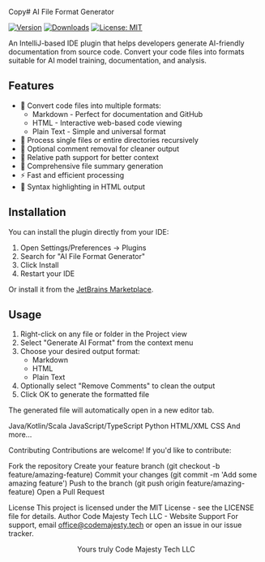 ﻿Copy# AI File Format Generator

[![Version](https://img.shields.io/jetbrains/plugin/v/tech.codemajesty.ai-file-format)]()
[![Downloads](https://img.shields.io/jetbrains/plugin/d/tech.codemajesty.ai-file-format)]()
[![License: MIT](https://img.shields.io/badge/License-MIT-yellow.svg)](https://opensource.org/licenses/MIT)

An IntelliJ-based IDE plugin that helps developers generate AI-friendly documentation from source code. Convert your
code files into formats suitable for AI model training, documentation, and analysis.

## Features

- 🔄 Convert code files into multiple formats:
    - Markdown - Perfect for documentation and GitHub
    - HTML - Interactive web-based code viewing
    - Plain Text - Simple and universal format
- 📁 Process single files or entire directories recursively
- 🧹 Optional comment removal for cleaner output
- 🎯 Relative path support for better context
- 📝 Comprehensive file summary generation
- ⚡ Fast and efficient processing
- 🎨 Syntax highlighting in HTML output

## Installation

You can install the plugin directly from your IDE:

1. Open Settings/Preferences → Plugins
2. Search for "AI File Format Generator"
3. Click Install
4. Restart your IDE

Or install it from the [JetBrains Marketplace](https://plugins.jetbrains.com/plugin/[your-plugin-id]).

## Usage

1. Right-click on any file or folder in the Project view
2. Select "Generate AI Format" from the context menu
3. Choose your desired output format:
    - Markdown
    - HTML
    - Plain Text
4. Optionally select "Remove Comments" to clean the output
5. Click OK to generate the formatted file

The generated file will automatically open in a new editor tab.

Java/Kotlin/Scala
JavaScript/TypeScript
Python
HTML/XML
CSS
And more...

Contributing
Contributions are welcome! If you'd like to contribute:

Fork the repository
Create your feature branch (git checkout -b feature/amazing-feature)
Commit your changes (git commit -m 'Add some amazing feature')
Push to the branch (git push origin feature/amazing-feature)
Open a Pull Request

License
This project is licensed under the MIT License - see the LICENSE file for details.
Author
Code Majesty Tech LLC - Website
Support
For support, email office@codemajesty.tech or open an issue in our issue tracker.

<div align="center">
Yours truly Code Majesty Tech LLC
</div>